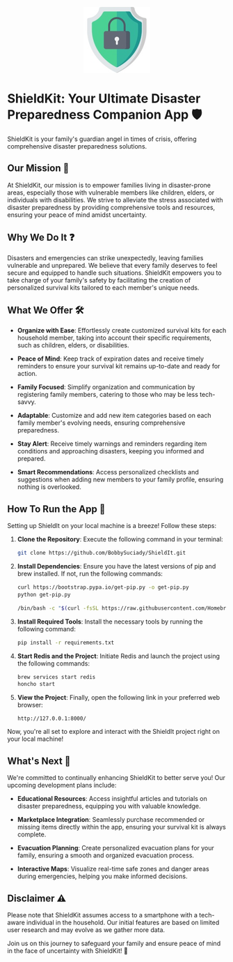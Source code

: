 <p align="center">
  <img src="https://github.com/BobbySuciady/ShieldIt/blob/main/logo.jpg" alt="ShieldKit Logo">
</p>

# ShieldKit: Your Ultimate Disaster Preparedness Companion App 🛡️

ShieldKit is your family's guardian angel in times of crisis, offering comprehensive disaster preparedness solutions.

## Our Mission 🌟

At ShieldKit, our mission is to empower families living in disaster-prone areas, especially those with vulnerable members like children, elders, or individuals with disabilities. We strive to alleviate the stress associated with disaster preparedness by providing comprehensive tools and resources, ensuring your peace of mind amidst uncertainty.

## Why We Do It ❓

Disasters and emergencies can strike unexpectedly, leaving families vulnerable and unprepared. We believe that every family deserves to feel secure and equipped to handle such situations. ShieldKit empowers you to take charge of your family's safety by facilitating the creation of personalized survival kits tailored to each member's unique needs.

## What We Offer 🛠️

- **Organize with Ease**: Effortlessly create customized survival kits for each household member, taking into account their specific requirements, such as children, elders, or disabilities.

- **Peace of Mind**: Keep track of expiration dates and receive timely reminders to ensure your survival kit remains up-to-date and ready for action.

- **Family Focused**: Simplify organization and communication by registering family members, catering to those who may be less tech-savvy.

- **Adaptable**: Customize and add new item categories based on each family member's evolving needs, ensuring comprehensive preparedness.

- **Stay Alert**: Receive timely warnings and reminders regarding item conditions and approaching disasters, keeping you informed and prepared.

- **Smart Recommendations**: Access personalized checklists and suggestions when adding new members to your family profile, ensuring nothing is overlooked.

## How To Run the App 🚀

Setting up ShieldIt on your local machine is a breeze! Follow these steps:

1. **Clone the Repository**: Execute the following command in your terminal:
    ```bash
    git clone https://github.com/BobbySuciady/ShieldIt.git
    ```

2. **Install Dependencies**: Ensure you have the latest versions of pip and brew installed. If not, run the following commands:
    ```bash
    curl https://bootstrap.pypa.io/get-pip.py -o get-pip.py
    python get-pip.py
    ```
    ```bash
    /bin/bash -c "$(curl -fsSL https://raw.githubusercontent.com/Homebrew/install/master/install.sh)"
    ```

3. **Install Required Tools**: Install the necessary tools by running the following command:
    ```bash
    pip install -r requirements.txt
    ```

4. **Start Redis and the Project**: Initiate Redis and launch the project using the following commands:
    ```bash
    brew services start redis
    honcho start
    ```

5. **View the Project**: Finally, open the following link in your preferred web browser:
    ```
    http://127.0.0.1:8000/
    ```

Now, you're all set to explore and interact with the ShieldIt project right on your local machine!

## What's Next 🚀

We're committed to continually enhancing ShieldKit to better serve you! Our upcoming development plans include:

- **Educational Resources**: Access insightful articles and tutorials on disaster preparedness, equipping you with valuable knowledge.
  
- **Marketplace Integration**: Seamlessly purchase recommended or missing items directly within the app, ensuring your survival kit is always complete.
  
- **Evacuation Planning**: Create personalized evacuation plans for your family, ensuring a smooth and organized evacuation process.
  
- **Interactive Maps**: Visualize real-time safe zones and danger areas during emergencies, helping you make informed decisions.

## Disclaimer ⚠️

Please note that ShieldKit assumes access to a smartphone with a tech-aware individual in the household. Our initial features are based on limited user research and may evolve as we gather more data.

Join us on this journey to safeguard your family and ensure peace of mind in the face of uncertainty with ShieldKit! 🌟
